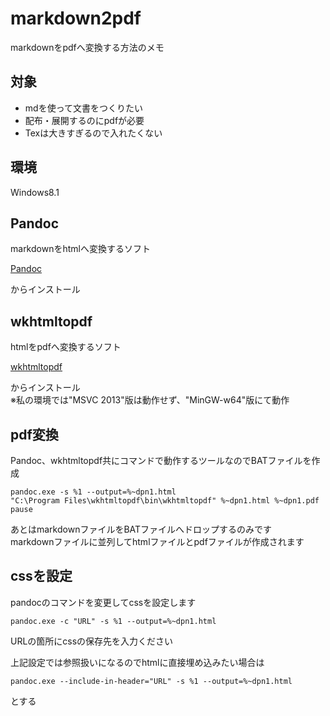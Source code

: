 # markdown2pdf

markdownをpdfへ変換する方法のメモ

## 対象
+ mdを使って文書をつくりたい
+ 配布・展開するのにpdfが必要
+ Texは大きすぎるので入れたくない

## 環境

Windows8.1

## Pandoc

markdownをhtmlへ変換するソフト  

[Pandoc](http://pandoc.org/)

からインストール

## wkhtmltopdf

htmlをpdfへ変換するソフト  

[wkhtmltopdf](http://wkhtmltopdf.org/)

からインストール  
※私の環境では"MSVC 2013"版は動作せず、"MinGW-w64"版にて動作  

## pdf変換

Pandoc、wkhtmltopdf共にコマンドで動作するツールなのでBATファイルを作成

```
pandoc.exe -s %1 --output=%~dpn1.html
"C:\Program Files\wkhtmltopdf\bin\wkhtmltopdf" %~dpn1.html %~dpn1.pdf
pause
```
あとはmarkdownファイルをBATファイルへドロップするのみです  
markdownファイルに並列してhtmlファイルとpdfファイルが作成されます  

## cssを設定

pandocのコマンドを変更してcssを設定します  

```
pandoc.exe -c "URL" -s %1 --output=%~dpn1.html
```

URLの箇所にcssの保存先を入力ください  

上記設定では参照扱いになるのでhtmlに直接埋め込みたい場合は  

```
pandoc.exe --include-in-header="URL" -s %1 --output=%~dpn1.html
```

とする  
